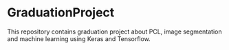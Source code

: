 # GraduationProject
This repository contains graduation project about PCL, image segmentation and machine learning using Keras and Tensorflow.
